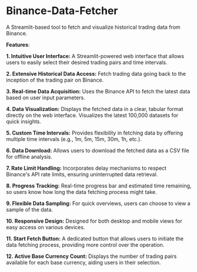 # Binance-Data-Fetcher
A Streamlit-based tool to fetch and visualize historical trading data from Binance.

**Features**: 

**1. Intuitive User Interface:**
A Streamlit-powered web interface that allows users to easily select their desired trading pairs and time intervals.

**2. Extensive Historical Data Access:**
Fetch trading data going back to the inception of the trading pair on Binance.

**3. Real-time Data Acquisition:**
Uses the Binance API to fetch the latest data based on user input parameters.

**4. Data Visualization:**
Displays the fetched data in a clear, tabular format directly on the web interface.
Visualizes the latest 100,000 datasets for quick insights.

**5. Custom Time Intervals:**
Provides flexibility in fetching data by offering multiple time intervals (e.g., 1m, 5m, 15m, 30m, 1h, etc.).

**6. Data Download:**
Allows users to download the fetched data as a CSV file for offline analysis.

**7. Rate Limit Handling:**
Incorporates delay mechanisms to respect Binance's API rate limits, ensuring uninterrupted data retrieval.

**8. Progress Tracking:**
Real-time progress bar and estimated time remaining, so users know how long the data fetching process might take.

**9. Flexible Data Sampling:**
For quick overviews, users can choose to view a sample of the data.

**10. Responsive Design:**
Designed for both desktop and mobile views for easy access on various devices.

**11. Start Fetch Button:**
A dedicated button that allows users to initiate the data fetching process, providing more control over the operation.

**12. Active Base Currency Count:**
Displays the number of trading pairs available for each base currency, aiding users in their selection.
